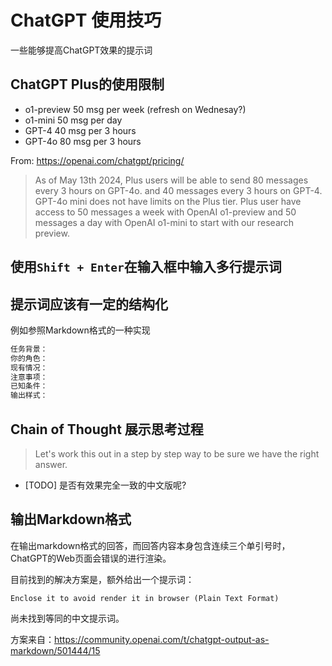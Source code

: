 # ChatGPT 使用技巧

一些能够提高ChatGPT效果的提示词

## ChatGPT Plus的使用限制
- o1-preview 50 msg per week (refresh on Wednesay?)
- o1-mini    50 msg per day
- GPT-4      40 msg per 3 hours
- GPT-4o     80 msg per 3 hours

From: https://openai.com/chatgpt/pricing/
> As of May 13th 2024, Plus users will be able to send 80 messages every 3 hours on GPT-4o. 
> and 40 messages every 3 hours on GPT-4. 
> GPT-4o mini does not have limits on the Plus tier.
> Plus user have access to 50 messages a week with OpenAI o1-preview and 50 messages a day with OpenAI o1-mini to start with our research preview.

## 使用`Shift + Enter`在输入框中输入多行提示词

## 提示词应该有一定的结构化

例如参照Markdown格式的一种实现
```markdown
任务背景：
你的角色：
现有情况：
注意事项：
已知条件：
输出样式：
```

## Chain of Thought 展示思考过程

> Let's work this out in a step by step way to be sure we have the right answer.

- [TODO] 是否有效果完全一致的中文版呢?

## 输出Markdown格式

在输出markdown格式的回答，而回答内容本身包含连续三个单引号时，ChatGPT的Web页面会错误的进行渲染。

目前找到的解决方案是，额外给出一个提示词：
```
Enclose it to avoid render it in browser (Plain Text Format)
```

尚未找到等同的中文提示词。

方案来自：https://community.openai.com/t/chatgpt-output-as-markdown/501444/15

